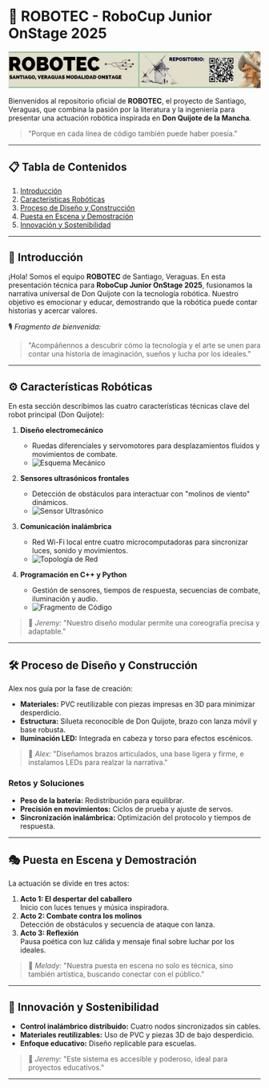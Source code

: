 # 🤖 ROBOTEC - RoboCup Junior OnStage 2025

![Banner del Proyecto](Concepto/Ban_Robotes2.png)

Bienvenidos al repositorio oficial de **ROBOTEC**, el proyecto de Santiago, Veraguas, que combina la pasión por la literatura y la ingeniería para presentar una actuación robótica inspirada en **Don Quijote de la Mancha**.

> "Porque en cada línea de código también puede haber poesía."

---

## 📋 Tabla de Contenidos

1. [Introducción](https://github.com/RoboTec137/RoboTec2025/tree/main?tab=readme-ov-file#-introducci%C3%B3n)
2. [Características Robóticas](https://github.com/RoboTec137/RoboTec2025/tree/main?tab=readme-ov-file#%EF%B8%8F-caracter%C3%ADsticas-rob%C3%B3ticas)
3. [Proceso de Diseño y Construcción](https://github.com/RoboTec137/RoboTec2025/tree/main?tab=readme-ov-file#%EF%B8%8F-proceso-de-dise%C3%B1o-y-construcci%C3%B3n)
4. [Puesta en Escena y Demostración](https://github.com/RoboTec137/RoboTec2025/tree/main?tab=readme-ov-file#-puesta-en-escena-y-demostraci%C3%B3n)
5. [Innovación y Sostenibilidad](https://github.com/RoboTec137/RoboTec2025/tree/main?tab=readme-ov-file#-innovaci%C3%B3n-y-sostenibilidad)

---

## 🏰 Introducción

¡Hola! Somos el equipo **ROBOTEC** de Santiago, Veraguas. En esta presentación técnica para **RoboCup Junior OnStage 2025**, fusionamos la narrativa universal de Don Quijote con la tecnología robótica. Nuestro objetivo es emocionar y educar, demostrando que la robótica puede contar historias y acercar valores.

🎙️ _Fragmento de bienvenida:_
> "Acompáñennos a descubrir cómo la tecnología y el arte se unen para contar una historia de imaginación, sueños y lucha por los ideales."

---

## ⚙️ Características Robóticas

En esta sección describimos las cuatro características técnicas clave del robot principal (Don Quijote):

1. **Diseño electromecánico**
   - Ruedas diferenciales y servomotores para desplazamientos fluidos y movimientos de combate.
   - ![Esquema Mecánico](Electrónica\elec_(16).jpg")

2. **Sensores ultrasónicos frontales**
   - Detección de obstáculos para interactuar con "molinos de viento" dinámicos.
   - ![Sensor Ultrasónico](ruta/a/imagen_sensor.png)

3. **Comunicación inalámbrica**
   - Red Wi-Fi local entre cuatro microcomputadoras para sincronizar luces, sonido y movimientos.
   - ![Topología de Red](ruta/a/topologia_red.png)

4. **Programación en C++ y Python**
   - Gestión de sensores, tiempos de respuesta, secuencias de combate, iluminación y audio.
   - ![Fragmento de Código](ruta/a/codigo_ejemplo.png)

> 🎤 _Jeremy:_ "Nuestro diseño modular permite una coreografía precisa y adaptable."

---

## 🛠️ Proceso de Diseño y Construcción

Alex nos guía por la fase de creación:

- **Materiales:** PVC reutilizable con piezas impresas en 3D para minimizar desperdicio.
- **Estructura:** Silueta reconocible de Don Quijote, brazo con lanza móvil y base robusta.
- **Iluminación LED:** Integrada en cabeza y torso para efectos escénicos.

> 🎤 _Alex:_ "Diseñamos brazos articulados, una base ligera y firme, e instalamos LEDs para realzar la narrativa."

### Retos y Soluciones

- **Peso de la batería:** Redistribución para equilibrar.
- **Precisión en movimientos:** Ciclos de prueba y ajuste de servos.
- **Sincronización inalámbrica:** Optimización del protocolo y tiempos de respuesta.

---

## 🎭 Puesta en Escena y Demostración

La actuación se divide en tres actos:

1. **Acto 1: El despertar del caballero**  
   Inicio con luces tenues y música inspiradora.
2. **Acto 2: Combate contra los molinos**  
   Detección de obstáculos y secuencia de ataque con lanza.
3. **Acto 3: Reflexión**  
   Pausa poética con luz cálida y mensaje final sobre luchar por los ideales.

> 🎤 _Melady:_ "Nuestra puesta en escena no solo es técnica, sino también artística, buscando conectar con el público."

---

## 🌱 Innovación y Sostenibilidad

- **Control inalámbrico distribuido:** Cuatro nodos sincronizados sin cables.
- **Materiales reutilizables:** Uso de PVC y piezas 3D de bajo desperdicio.
- **Enfoque educativo:** Diseño replicable para escuelas.

> 🎤 _Jeremy:_ "Este sistema es accesible y poderoso, ideal para proyectos educativos."  

---
